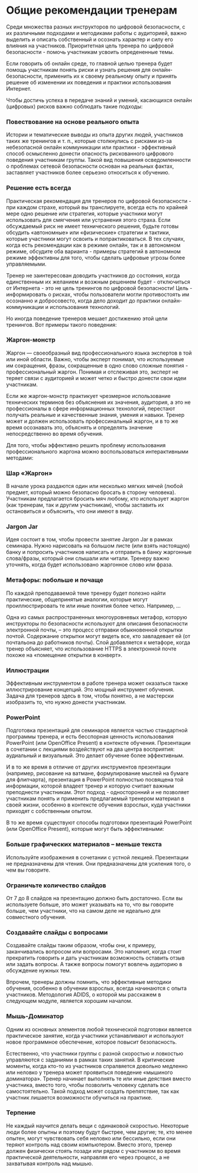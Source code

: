 # Общие рекомендации тренерам

Среди множества разных инструкторов по цифровой безопасности, с их различными подходами и методиками работы с аудиторией, важно выделить и описать собственный и осознать характер и силу его влияния на участников. Приоритетная цель тренера по цифровой безопасности - помочь участникам усвоить опредененные темы.

Если говорить об онлайн среде, то главной целью тренера будет помощь участникам понять риски и узнать решения для онлайн-безопасности, применить их к своему реальному опыту и принять решение об изменении их поведения и практики использования Интернет.

Чтобы достичь успеха в передаче знаний и умений, касающихся онлайн (цифровых) рисков важно соблюдать такие подходы:

### Повествование на основе реального опыта
Истории и тематические выводы из опыта других людей, участников таких же тренингов и т. п., которые столкнулись с рисками из-за небезопасной онлайн коммуникации или практики - эффективный способ осмысленно донести опасность рискованного цифрового поведения участникам группы. Такой вид повышения осведомленности о проблемах сетевой безопасности основан на реальных фактах,
заставляет участников более серьезно относиться к обучению.

### Решение есть всегда
Практическая рекомендация для тренеров по цифровой безопасности - при каждом страхе, который вы транслируете, всегда есть по крайней мере одно решение или стратегия, которые участники могут использовать для смягчения или устранения этого
страха. Если обсуждаемый риск не имеет технического решения, будьте готовы обсудить «автономные» или «физические» стратегии и тактики, которые участники могут освоить и попрактиковаться. В тех случаях, когда есть рекомендации как в режиме онлайн, так и в автономном режиме, обсудите оба варианта - примеры стратегий в автономном режиме эффективны для того, чтобы сделать цифровые угрозы более управляемыми.

Тренер не заинтересован доводить участников до состояния, когда единственным их желанием и возжным решением будет - отключиться от Интернета - это не цель тренингов по цифровой безопасности! Цель - информировать о рисках, чтобы
пользователи могли противостоять им осознанно и добросовесто, когда дело доходит до практики онлайн-коммуникации и использования технологий. 

Но иногда поведение тренеров мешает достижению этой цели тренингов. Вот примеры такого поведения:

### Жаргон-монстр
Жаргон — своеобразный вид профессионального языка экспертов в той или иной области. Важно, чтобы эксперт понимал, что используемые им сокращения, фразы, сокращенные в одно слово сложные понятия - профессиональный жаргон. Понимая и
отслеживая это, эксперт не теряет связи с аудиторией и может четко и быстро донести свои идеи участникам.

Если же жаргон-монстр практикует чрезмерное использование технических терминов без объяснения их значения, аудитория, а это не профессионалы в сфере информационных технологий, перестают получать реальные и качественные знания, умения и навыки. Тренер может и должен использовать профессинальный жаргон, и в то же время осознавать это, объяснять и определять значение непосредственно во время обучения.

Для того, чтобы эффективно решить проблему использования профессионального жаргона можно воспользоваться интерактивными методами:

### Шар «Жаргон»
В начале урока раздаются один или несколько мягких мячей (любой предмет, который можно безопасно бросать в сторону человека). Участникам предлагается бросить мяч любому, кто использует жаргон (как тренерам, так и другим участникам), чтобы заставить их остановиться и объяснить, что они имеют в виду.

### Jargon Jar
Идея состоит в том, чтобы провести занятие Jargon Jar в рамках семинара. Нужно нарисовать на большом листе (или взять настоящую) банку и попросить участников написать и отправить в банку жаргонные слова/фразы, который они слышали или читали. Тренеру важно уточнять, когда будет использовано жаргонное слово или фраза.

### Метафоры: побольше и почаще
По каждой преподаваемой теме тренеру будет полезно найти практические, общепринятые аналогии, которые могут проиллюстрировать те или иные понятия более четко. Например, …

Одна из самых распространенных многоуровневых метафор, которую инструкторы по безопасности используют для описания безопасности электронной почты, – это процесс отправки обыкновенной открытки почтой. Содержание открытки могут видеть
все, кто завладевает ей (от почтальона до работников почты). Слой добавляется к метафоре, когда тренер объясняет, что использование HTTPS в электронной почте похоже на «помещение открытки в конверт».

### Иллюстрации
Эффективным инструментом в работе тренера может оказаться также иллюстрирование концепций. Это мощный инструмент обучения. Задача для тренеров здесь в том, чтобы понятно, а не мастерски изобразить то, что нужно донести участникам.

### PowerPoint
Подготовка презентаций для семинаров является частью стандартной программы тренера, и есть бесспорная ценность использования PowerPoint (или OpenOffice Present) в контексте обучения. Презентации в сочетании с лекциями воздействуют на два центра восприятия: аудиальный и визуальный. Это делает обучение более эффективным.

И в то же время в отличие от других инструментов презентации (например, рисование на ватмане, формулирование мыслей на бумаге для флипчарта), презентация в PowerPoint полностью посвящена той информации, которой владеет тренер и которую считает важным преподнести участникам. Этот подход - односторонний и не позволяет участникам понять и применить предлагаемый тренером материал в своей жизни, особенно в контексте обучения взрослых, куда участники приходят с собственным опытом.

В то же время существуют способы подготовки презентаций PowerPoint (или OpenOffice Present), которые могут быть эффективными:

### Больше графических материалов – меньше текста
Используйте изображения в сочетании с устной лекцией. Презентации не предназначены для чтения. Они предназначены для усиления того, о чем вы говорите.

### Ограничьте количество слайдов
От 7 до 8 слайдов на презентацию должно быть достаточно. Если вы используете больше, это может указывать на то, что вы говорите больше, чем участники, что на самом деле не идеально для совместного обучения.

### Создавайте слайды с вопросами
Создавайте слайды таким образом, чтобы они, к примеру, заканчивались вопросом или вопросами. Это напомнит, когда стоит прекратить говорить и дать участникам возможность оставить отзыв или задать вопросы. А также вопросы помогут вовлечь
аудиторию в обсуждение нужных тем.

Впрочем, тренеры должны помнить, что эффективные методики обучения, особенно в обучении взрослых, всегда начинаются с опыта участников. Методология ADIDS, о которой мы расскажем в следующем модуле, является хорошим началом.

### Мышь-Доминатор
Одним из основных элементов любой технической подготовки является практическое занятие, когда участники устанавливают и используют новое программное обеспечение, которое повысит безопасность.

Естественно, что участники группы с разной скоростью и ловкостью управляются с заданиями в рамках таких занятий. В критические моменты, когда кто-то из участников спралвяется довольно медленно или неловко у тренера может проявиться поведение
«мышиного доминатора». Тренер начинает выполнять те или иные деяствия вместо участника, вместо того, чтобы позволить человеку сделать все самостоятельно. Такой подход может создать препятствие, так как участник лишается возможности обучиться на практике.

### Терпение
Не каждый научится делать вещи с одинаковой скоростью. Некоторые люди более опытны и поэтому будут быстрее, чем другие; те, кто менее опытен, могут чувствовать себя неловко или бессильно, если они теряют контроль над своим компьютером. Вместо этого, тренер должен физически стоять позади или рядом с участником во время практической деятельности, направляя его через процесс, а не захватывая контроль над мышью.
